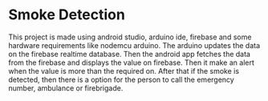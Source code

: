 # Smoke Detection
This project is made using android studio, arduino ide, firebase and some hardware requirements like nodemcu arduino. The arduino updates the data on the firebase realtime database. Then the android app fetches the data from the firebase and displays the value on firebase. Then it make an alert when the value is more than the required on. After that if the smoke is detected, then there is a option for the person to call the emergency number, ambulance or firebrigade. 
